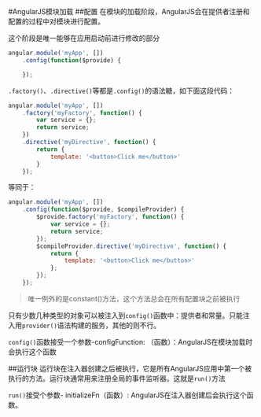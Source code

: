 #AngularJS模块加载
##配置
在模块的加载阶段，AngularJS会在提供者注册和配置的过程中对模块进行配置。

这个阶段是唯一能够在应用启动前进行修改的部分

```javascript
angular.module('myApp', [])
    .config(function($provide) {

    });
```

`.factory()`、`.directive()`等都是`.config()`的语法糖，如下面这段代码：

```javascript
angular.module('myApp', [])
    .factory('myFactory', function() {
        var service = {};
        return service;
    })
    .directive('myDirective', function() {
        return {
            template: '<button>Click me</button>'
        }
    });
```

等同于：

```javascript
angular.module('myApp', [])
    .config(function($provide, $compileProvider) {
        $provide.factory('myFactory', function() {
            var service = {};
            return service;
        });
        $compileProvider.directive('myDirective', function() {
            return {
                template: '<button>Click me</button>'
            };
        });
    });
```

> 唯一例外的是constant()方法，这个方法总会在所有配置块之前被执行

只有少数几种类型的对象可以被注入到`config()`函数中：提供者和常量。只能注入用`provider()`语法构建的服务，其他的则不行。

`config()`函数接受一个参数-configFunction: （函数）：AngularJS在模块加载时会执行这个函数

##运行块
运行块在注入器创建之后被执行，它是所有AngularJS应用中第一个被执行的方法。运行块通常用来注册全局的事件监听器。这就是`run()`方法

`run()`接受个参数- initializeFn（函数）: AngularJS在注入器创建后会执行这个函数。


